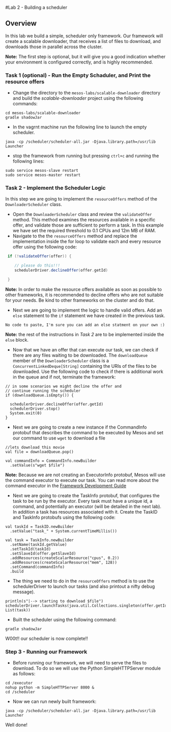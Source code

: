 #Lab 2 - Building a scheduler

## Overview

In this lab we build a simple, scheduler only framework. Our framework will create a scalable downloader, that receives a list of files to download, and downloads those in parallel across the cluster. **Note:** The first step is optional, but it will give you a good indication whether your environment is configured correctly, and is highly recommended.
### Task 1 (optional) - Run the Empty Schaduler, and Print the resource offers

- Change the directory to the `mesos-labs/scalable-downloader` directory and build the *scalable-downloader* project using the following commands:

```
cd mesos-labs/scalable-downloader
gradle shadowJar
```

- In the vagrnt machine run the following line to launch the empty scheduler.

```
java -cp /scheduler/scheduler-all.jar -Djava.library.path=/usr/lib Launcher
```
- stop the framework from running but pressing `ctrl+c` and running the following lines:

```
sudo service mesos-slave restart
sudo service mesos-master restart
```

### Task 2 - Implement the Scheduler Logic

In this step we are going to implement the `resourceOffers` method of the `DownloaderScheduler` class.

- Open the `DownloaderScheduler` class and review the `validateOffer` method. This method examines the resources available in a specific offer, and validate those are sufficient to perform a task. In this example we have set the required threshold to 0.1 CPUs and 12m MB of RAM.- Navigate to the the `resourceOffers` method and replace the implementation inside the for loop to validate each and every resource offer using the following code:
```Scala
 if (!validateOffer(offer)) {

    // please do this!!!
    schedulerDriver.declineOffer(offer.getId)

 }
```

**Note:** In order to make the resource offers available as soon as possible to other frameworks, it is recommended to decline offers who are not suitable for your needs. Be kind to other frameworks on the cluster and do that.- Next we are going to implement the logic to handle valid offers. Add an `else` statement to the `if` statement we have created in the previous task.

```
No code to paste, I'm sure you can add an else statment on your own :)
```

**Note:** the rest of the instructions in *Task 2* are to be implemented inside the `else` block.

- Now that we have an offer that can execute our task, we can check if there are any files waiting to be downloaded. The `downloadQueue` member of the `DownloaderScheduler` class is a ` ConcurrentLinkedDeque[String]` containing the URIs of the files to be downloaded.  Use the following code to check if there is additional work in the queue and if not, terminate the framework:

```
// in some scenarios we might decline the offer and
// continue running the scheduler
if (downloadQueue.isEmpty()) {

  schedulerDriver.declineOffer(offer.getId)
  schedulerDriver.stop()
  System.exit(0)
}
```
- Next we are going to create a new instance if the CommandInfo protobuf  that describes the command to be executed by Mesos and set our command to use `wget` to download a file

```
//lets download this movie
val file = downloadQueue.pop()

val commandInfo = CommandInfo.newBuilder
  .setValue(s"wget $file")
```

**Note:** Because we are not creating an ExecutorInfo protobuf, Mesos will use the command executor to execute our task. You can read more about the command executor in the [Framework Development Guide](http://mesos.apache.org/documentation/latest/app-framework-development-guide/)- Next we are going to create the TaskInfo protobuf, that configures the task to be run by the executor. Every task must have a unique id, a command, and potentially an executor (will be detailed in the next lab). In addition a task has resources associated with it. Create the TaskID and TaskInfo protobufs using the following code:

```
val taskId = TaskID.newBuilder
  .setValue("task_" + System.currentTimeMillis())

val task = TaskInfo.newBuilder
  .setName(taskId.getValue)
  .setTaskId(taskId)
  .setSlaveId(offer.getSlaveId)
  .addResources(createScalarResource("cpus", 0.2))
  .addResources(createScalarResource("mem", 128))
  .setCommand(commandInfo)
  .build

```

- The thing we need to do in the `resourceOffers` method is to use the schedulerDriver to launch our tasks (and also printout a nifty debug message).

```
println(s"|--> starting to download $file")
schedulerDriver.launchTasks(java.util.Collections.singleton(offer.getId), List(task))
```
- Built the scheduler using the following command:

```
gradle shadowJar
```

W00t!! our scheduler is now complete!!

### Step 3 - Running our Framework

- Before running our framework, we will need to serve the files to download. To do so we will use the Python SimpleHTTPServer module as follows:

```
cd /executor
nohup python -m SimpleHTTPServer 8000 &
cd /scheduler
```
- Now we can run newly built framework:

```
java -cp /scheduler/scheduler-all.jar -Djava.library.path=/usr/lib Launcher
```
Well done!